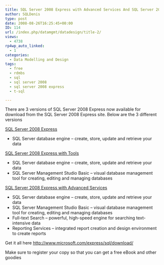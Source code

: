 ```yaml
---
title: SQL Server 2008 Express with Advanced Services And SQL Server 2008 Express With Tools Now Available For Download
author: SQLDenis
type: post
date: 2008-08-26T16:25:45+00:00
ID: 114
url: /index.php/datamgmt/datadesign/title-2/
views:
  - 4738
rp4wp_auto_linked:
  - 1
categories:
  - Data Modelling and Design
tags:
  - free
  - rdmbs
  - sql
  - sql server 2008
  - sql server 2008 express
  - t-sql

---
```

There are 3 versions of SQL Server 2008 Express now available for download from the SQL Server 2008 Express site. Below are the 3 different versions

[SQL Server 2008 Express][1] 

  * SQL Server database engine – create, store, update and retrieve your data 

[SQL Server 2008 Express with Tools][2] 

  * SQL Server database engine – create, store, update and retrieve your data
  * SQL Server Management Studio Basic – visual database management tool for creating, editing and managing databases

[SQL Server 2008 Express with Advanced Services][3] 

  * SQL Server database engine – create, store, update and retrieve your data
  * SQL Server Management Studio Basic – visual database management tool for creating, editing and managing databases
  * Full-text Search – powerful, high-speed engine for searching text-intensive data 
  * Reporting Services – integrated report creation and design environment to create reports

Get it all here <http://www.microsoft.com/express/sql/download/>

Make sure to register your copy so that you can get a free eBook and other goodies

 [1]: http://go.microsoft.com/?linkid=9314315
 [2]: http://go.microsoft.com/?linkid=9394725
 [3]: http://go.microsoft.com/?linkid=9394724